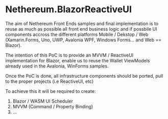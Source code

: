 # Nethereum.BlazorReactiveUI

The aim of Nethereum Front Ends samples and final implementation is to reuse as much as possible all front end business logic and if possbile UI components accross the different platforms Mobile / Dekstop / Web (Xamarin.Forms, Uno, UWP, Avalonia WPF, Windows Forms... and Web == Blazor).

The intention of this PoC is to provide an MVVM / ReactiveUI implementation for Blazor, enable us to reuse the Wallet ViewModels already used in the Avalonia, WinForms samples. 

Once the PoC is done, all infrastructure components should be ported, pull to the proper projects (i.e ReactiveUI, etc)

To achieve this it will be required to create:

1. Blazor / WASM UI Scheduler 
2. MVVM (Command / Property Binding)
3. ...


